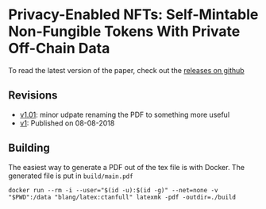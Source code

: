 # Privacy-Enabled NFTs: Self-Mintable Non-Fungible Tokens With Private Off-Chain Data 
To read the latest version of the paper, check out the [releases on github](https://github.com/CentrifugeInc/paper-privacy-enabled-nfts/releases)

## Revisions
* [v1.01](https://github.com/centrifuge/paper-privacy-enabled-nfts/releases/tag/v1.01): minor udpate renaming the PDF to something more useful
* [v1](https://github.com/centrifuge/paper-privacy-enabled-nfts/releases/tag/v1): Published on 08-08-2018


## Building 
The easiest way to generate a PDF out of the tex file is with Docker. The generated file is put in `build/main.pdf`

```
docker run --rm -i --user="$(id -u):$(id -g)" --net=none -v "$PWD":/data "blang/latex:ctanfull" latexmk -pdf -outdir=./build
```


